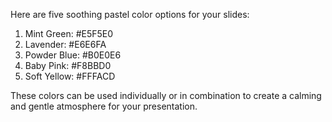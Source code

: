 Here are five soothing pastel color options for your slides:

1. Mint Green: #E5F5E0
2. Lavender: #E6E6FA
3. Powder Blue: #B0E0E6
4. Baby Pink: #F8BBD0
5. Soft Yellow: #FFFACD

These colors can be used individually or in combination to create a calming and gentle atmosphere for your presentation.
